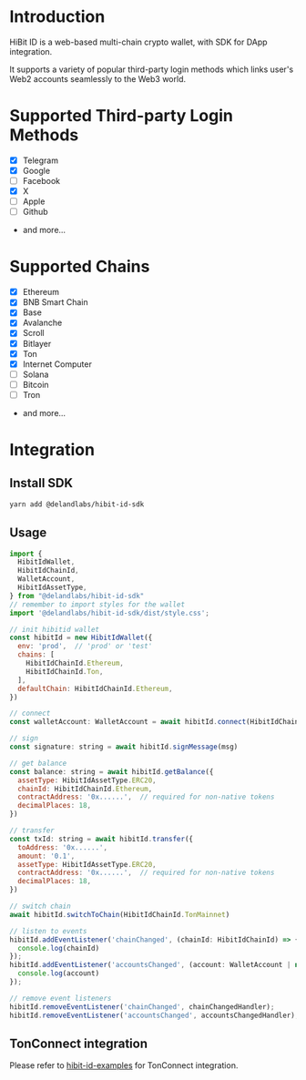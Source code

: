 # Introduction
HiBit ID is a web-based multi-chain crypto wallet, with SDK for DApp integration.

It supports a variety of popular third-party login methods which links user's Web2 accounts seamlessly to the Web3 world.

# Supported Third-party Login Methods
- [x] Telegram
- [x] Google
- [ ] Facebook
- [x] X
- [ ] Apple
- [ ] Github
- and more...

# Supported Chains
- [x] Ethereum
- [x] BNB Smart Chain
- [x] Base
- [x] Avalanche
- [x] Scroll
- [x] Bitlayer
- [x] Ton
- [x] Internet Computer
- [ ] Solana
- [ ] Bitcoin
- [ ] Tron
- and more...

# Integration
## Install SDK
```bash
yarn add @delandlabs/hibit-id-sdk
```
## Usage
```js
import {
  HibitIdWallet,
  HibitIdChainId,
  WalletAccount,
  HibitIdAssetType,
} from "@delandlabs/hibit-id-sdk"
// remember to import styles for the wallet
import '@delandlabs/hibit-id-sdk/dist/style.css';

// init hibitid wallet
const hibitId = new HibitIdWallet({
  env: 'prod',  // 'prod' or 'test'
  chains: [
    HibitIdChainId.Ethereum,
    HibitIdChainId.Ton,
  ],
  defaultChain: HibitIdChainId.Ethereum,
})

// connect
const walletAccount: WalletAccount = await hibitId.connect(HibitIdChainId.Ethereum)

// sign
const signature: string = await hibitId.signMessage(msg)

// get balance
const balance: string = await hibitId.getBalance({
  assetType: HibitIdAssetType.ERC20,
  chainId: HibitIdChainId.Ethereum,
  contractAddress: '0x......',  // required for non-native tokens
  decimalPlaces: 18,
})

// transfer
const txId: string = await hibitId.transfer({
  toAddress: '0x......',
  amount: '0.1',
  assetType: HibitIdAssetType.ERC20,
  contractAddress: '0x......',  // required for non-native tokens
  decimalPlaces: 18,
})

// switch chain
await hibitId.switchToChain(HibitIdChainId.TonMainnet)

// listen to events
hibitId.addEventListener('chainChanged', (chainId: HibitIdChainId) => {
  console.log(chainId)
});
hibitId.addEventListener('accountsChanged', (account: WalletAccount | null) => {
  console.log(account)
});

// remove event listeners
hibitId.removeEventListener('chainChanged', chainChangedHandler);
hibitId.removeEventListener('accountsChanged', accountsChangedHandler);
```

## TonConnect integration
Please refer to [hibit-id-examples](https://github.com/Deland-Labs/hibit-id-examples) for TonConnect integration.
